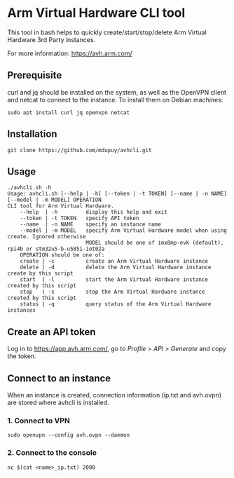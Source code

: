 # Arm Virtual Hardware CLI tool

This tool in bash helps to quickly create/start/stop/delete Arm Virtual Hardware 3rd Party instances.

For more information: https://avh.arm.com/

## Prerequisite

curl and jq should be installed on the system, as well as the OpenVPN client and netcat to connect to the instance. To install them on Debian machines:

```
sudo apt install curl jq openvpn netcat
```

## Installation

```
git clone https://github.com/mdupuy/avhcli.git
```

## Usage

```
./avhcli.sh -h
Usage: avhcli.sh [--help | -h] [--token | -t TOKEN] [--name | -n NAME] [--model | -m MODEL] OPERATION
CLI tool for Arm Virtual Hardware.
    --help  | -h         display this help and exit
    --token | -t TOKEN   specify API token
    --name  | -n NAME    specify an instance name
    --model | -m MODEL   specify Arm Virtual Hardware model when using create. Ignored otherwise
                         MODEL should be one of imx8mp-evk (default), rpi4b or stm32u5-b-u585i-iot02a
    OPERATION should be one of:
    create | -c          create an Arm Virtual Hardware instance
    delete | -d          delete the Arm Virtual Hardware instance create by this script
    start  | -l          start the Arm Virtual Hardware instance created by this script
    stop   | -s          stop the Arm Virtual Hardware instance created by this script
    status | -q          query status of the Arm Virtual Hardware instances
```

## Create an API token

Log in to https://app.avh.arm.com/, go to _Profile_ > _API_ > _Generate_ and copy the token.

## Connect to an instance

When an instance is created, connection information (ip.txt and avh.ovpn) are stored where avhcli is installed.

### 1. Connect to VPN

```
sudo openvpn --config avh.ovpn --daemon
```

### 2. Connect to the console

```
nc $(cat <name>_ip.txt) 2000
```

